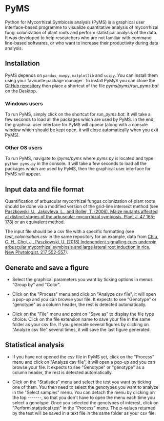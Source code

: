 # PyMS

Python for Mycorrhizal Symbiosis analysis (PyMS) is a graphical user interface-based programme to visualize quantitative analysis of mycorrhizal fungi colonization of plant roots and perform statistical analysis of the data. It was developed to help researchers who are not familiar with command line-based softwares, or who want to increase their productivity during data analysis.

## Installation

PyMS depends on ``pandas``, ``numpy``, ``matplotlib`` and ``scipy``. You can install them using your favourite package manager. To install PyMyS you can clone the [GitHub repository](https://github.com/jschnab/pyms.git) then place a shortcut of the file *pyms/pyms/run_pyms.bat* on the Desktop.

### Windows users

To run PyMS, simply click on the shortcut for *run_pyms.bat*. It will take a few seconds to load all the packages which are used by PyMS. In the end, the graphical user interface for PyMS will appear (along with a console window which should be kept open, it will close automatically when you exit PyMS).

### Other OS users

To run PyMS, navigate to */pyms/pyms* where *pyms.py* is located and type ``python pyms.py`` in the console. It will take a few seconds to load all the packages which are used by PyMS, then the graphical user interface for PyMS will appear.

## Input data and file format
Quantification of arbuscular mycorrhizal fungus colonization of plant roots should be done via a modified version of the grid-line
intersect method (see [Paszkowski, U., Jakovleva, L., and Boller, T. (2006). Maize mutants affected at distinct stages of the 
arbuscular mycorrhizal symbiosis. Plant J. 47 165-173](https://www.ncbi.nlm.nih.gov/pubmed/16762030)) or an equivalent method.

The input file should be a csv file with a specific formatting 
(see *test_colonisation.csv* in the same repository for an example, data from [Chiu, C. H., Choi, J., Paszkowski, U. (2018) Independent signalling cues underpin arbuscular mycorrhizal symbiosis and large lateral root induction in rice. New Phytologist. 217 552-557](https://www.ncbi.nlm.nih.gov/pubmed/29194644)).

## Generate and save a figure
* Select the graphical parameters you want by ticking options in menus "Group by" and "Color".

* Click on the "Process" menu and click on "Analyze csv file", it will open a pop-up and you can browse your file. It expects to see "Genotype" or "genotype" as a column header, the rest is detected automatically.

* Click on the "File" menu and point on "Save as" to display the file type choice. Click on the file extension name to save your file in the same folder as your csv file. If you generate several figures by clicking on "Analyze csv file" several times, it will save the last figure generated.

## Statistical analysis
* If you have not opened the csv file in PyMS yet, click on the "Process" menu and click on "Analyze csv file", it will open a 
pop-up and you can browse your file. It expects to see "Genotype" or "genotype" as a column header, the rest is detected 
automatically.

* Click on the "Statistics" menu and select the test you want by ticking one of 
them. You then need to select the genotypes you want to analyze in the "Select samples" menu. You can detach the menu by clicking on the top -------, so that you don't have to open the menu each time you select a genotype. Once you selected the genotypes of interest, click on "Perform statistical test" in the "Process" menu. The p-values returned by the test will be saved in a text file in the same folder as your csv file.

